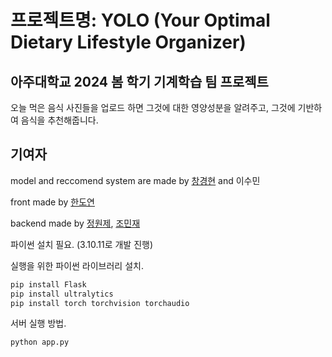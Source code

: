 # 프로젝트명: YOLO (Your Optimal Dietary Lifestyle Organizer)
## 아주대학교 2024 봄 학기 기계학습 팀 프로젝트 
오늘 먹은 음식 사진들을 업로드 하면 그것에 대한 영양성분을 알려주고, 그것에 기반하여 음식을 추천해줍니다.

## 기여자
model and reccomend system are made by [창경현](https://github.com/Chang-Gyeonghyun) and 이수민

front made by [한도연](https://github.com/wsd9489)

backend made by [정원제](https://github.com/myunsyeya), [조민재](https://github.com/ussr1285)


파이썬 설치 필요. (3.10.11로 개발 진행)

실행을 위한 파이썬 라이브러리 설치.
```bash
pip install Flask
pip install ultralytics
pip install torch torchvision torchaudio
```

서버 실행 방법.
```bash
python app.py
```